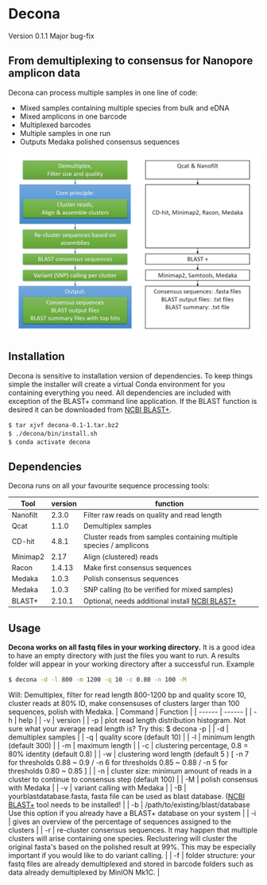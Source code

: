 # Decona
Version 0.1.1 Major bug-fix

##  From demultiplexing to consensus for Nanopore amplicon data  
Decona can process multiple samples in one line of code:
- Mixed samples containing multiple species from bulk and eDNA
- Mixed amplicons in one barcode
- Multiplexed barcodes
- Multiple samples in one run
- Outputs Medaka polished consensus sequences

<img src="https://raw.githubusercontent.com/Saskia-Oosterbroek/decona/master/Decona_overview.JPG" width="600" />


## Installation
Decona is sensitive to installation version of dependencies. To keep things simple the installer will create a virtual Conda environment for you containing everything you need. All dependencies are included with exception of the BLAST+ command line application. If the BLAST function is desired it can be downloaded from  [NCBI BLAST+](https://www.ncbi.nlm.nih.gov/books/NBK52640/).

```sh
$ tar xjvf decona-0.1-1.tar.bz2
$ ./decona/bin/install.sh
$ conda activate decona
```


## Dependencies

Decona runs on all your favourite sequence processing tools:

| Tool | version |  function |
| ------ | ------ | ------ |
| Nanofilt | 2.3.0 | Filter raw reads on quality and read length |
| Qcat | 1.1.0 | Demultiplex samples |
| CD-hit | 4.8.1 | Cluster reads from samples containing multiple species / amplicons |
| Minimap2 | 2.17 | Align (clustered) reads |
| Racon | 1.4.13 | Make first consensus sequences |
| Medaka | 1.0.3 | Polish consensus sequences |
| Medaka | 1.0.3 | SNP calling (to be verified for mixed samples) |
| BLAST+ | 2.10.1 | Optional, needs additional install [NCBI BLAST+](https://www.ncbi.nlm.nih.gov/books/NBK52640/) |



## Usage
**Decona works on all fastq files in your working directory.** It is a good idea to have an empty directory with just the files you want to run. A results folder will appear in your working directory after a successful run.
Example 
```sh 
$ decona -d -l 800 -m 1200 -q 10 -c 0.80 -n 100 -M 
```
Will: Demultiplex, filter for read length 800-1200 bp and quality score 10, cluster reads at 80% ID, make consensuses of clusters larger than 100 sequences, polish with Medaka.
| Command | Function | 
| ------ | ------ |
| -h | help | 
| -v | version | 
| -p | plot read length distribution histogram. Not sure what your average read length is? Try this: $ decona -p |
| -d | demultiplex samples |
| -q | quality score (default 10) |
| -l | minimum length (default 300) |
| -m | maximum length |
| -c | clustering percentage, 0.8 = 80% identity (default 0.8) |
| -w | clustering word length (default 5 )   [ -n 7 for thresholds 0.88 ~ 0.9 / -n 6 for thresholds 0.85 ~ 0.88 / -n 5 for thresholds 0.80 ~ 0.85 ] |
| -n | cluster size: minimum amount of reads in a cluster to continue to consensus step (default 100) |
| -M | polish consensus with Medaka |
| -v | variant calling with Medaka |
| -B | yourblastdatabase.fasta, fasta file can be used as blast database. ([NCBI BLAST+](https://www.ncbi.nlm.nih.gov/books/NBK52640/) tool needs to be installed! |
| -b | /path/to/existing/blast/database Use this option if you already have a BLAST+ database on your system | 
| -i | gives an overview of the percentage of sequences assigned to the clusters |
| -r | re-cluster consensus sequences. It may happen that multiple clusters will arise containing one species. Reclustering will cluster the original fasta's based on the polished result at 99%. This may be especially important if you would like to do variant calling. |
| -f | folder structure: your fastq files are already demultiplexed and stored in barcode folders such as data already demultiplexed by MinION Mk1C. |
